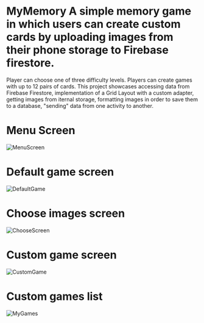 # MyMemory A simple memory game in which users can create custom cards by uploading images from their phone storage to Firebase firestore. 
Player can choose one of three difficulty levels. Players can create games with up to 12 pairs of cards. This project showcases accessing data from Firebase Firestore,
implementation of a Grid Layout with a custom adapter, getting images from iternal storage, formatting images in order to save them to a database, "sending" data from 
one activity to another.
# Menu Screen
![MenuScreen](https://user-images.githubusercontent.com/121126196/231113959-52478195-859c-44ee-acfc-46c89269abde.png)
# Default game screen
![DefaultGame](https://user-images.githubusercontent.com/121126196/231114486-e2b1ea35-468d-4961-a492-f9c12d8e4dac.png)
# Choose images screen
![ChooseScreen](https://user-images.githubusercontent.com/121126196/231129077-b4011bf3-6de1-4457-aca9-56336cbb9067.jpg)
# Custom game screen
![CustomGame](https://user-images.githubusercontent.com/121126196/231125540-35923a0b-3b6f-4db0-ad73-2063bba31d26.png)
# Custom games list
![MyGames](https://user-images.githubusercontent.com/121126196/231125638-aed549ff-2667-4702-a953-834e665e58a8.png)
